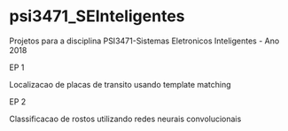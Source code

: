 # psi3471_SEInteligentes
Projetos para a disciplina PSI3471-Sistemas Eletronicos Inteligentes - Ano 2018

EP 1

Localizacao de placas de transito usando template matching

EP 2

Classificacao de rostos utilizando redes neurais convolucionais
